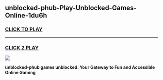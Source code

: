 
## unblocked-phub-Play-Unblocked-Games-Online-1du6h
<h3>
<a href="https://premium76.site?title=unblocked-phub&ref=25A">CLICK TO PLAY</a></h3>
<hr>

<h3>
<a href="https://premium76.site?title=unblocked-phub&ref=25A">CLICK 2 PLAY</a>
  
</h3>

<a href="https://premium76.site?title=unblocked-phub&ref=25A"><img src="https://clearcache.store/games.png"></a>


**unblocked-phub games unblocked: Your Gateway to Fun and Accessible Online Gaming**
